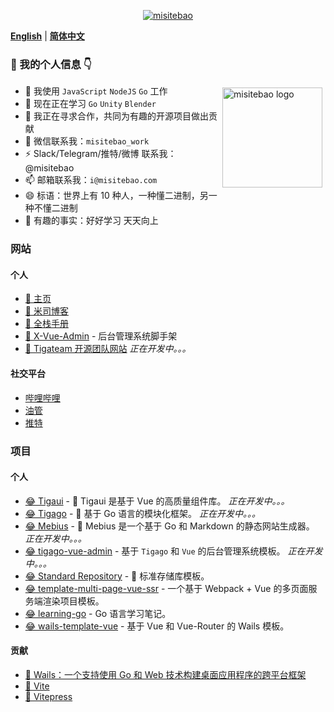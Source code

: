 <p align="center">
  <a href="https://misitebao.com">
    <img src="https://cdn.jsdelivr.net/gh/misitebao/misitebao@master/img/top_logo.png" alt="misitebao" />
  </a>
</p>

[**English**](README.md) | [**简体中文**](README.zh-Hans.md)

### 👋 我的个人信息 👇

<p style="height:0">
  <a href="https://github.com/anuraghazra/github-readme-stats">
    <img src="https://github-readme-stats.vercel.app/api?username=misitebao&show_icons=true&theme=buefy" alt="misitebao logo" height="160" align="right" style="margin: 5px; margin-bottom: 20px;" />
  </a>
</p>

- 🔭 我使用 `JavaScript` `NodeJS` `Go` 工作
- 🌱 现在正在学习 `Go` `Unity` `Blender`
- 👯 我正在寻求合作，共同为有趣的开源项目做出贡献
- 💬 微信联系我：`misitebao_work`
- ⚡ Slack/Telegram/推特/微博 联系我：@misitebao
- 📫 邮箱联系我：`i@misitebao.com`
- 😄 标语：世界上有 10​​ 种人，一种懂二进制，另一种不懂二进制
- 🍊 有趣的事实：好好学习 天天向上

### 网站

#### 个人

- [🤔 主页](https://misitebao.com)
- [🤔 米司博客](https://blog.misitebao.com)
- [🤔 全栈手册](https://manual.fullstacklover.com/)
- [🤔 X-Vue-Admin](http://x-vue-admin.com/) - 后台管理系统脚手架
- [🤔 Tigateam 开源团队网站](http://tigateam.org) _正在开发中。。。_

#### 社交平台

- [哔哩哔哩](https://space.bilibili.com/97480642/)
- [油管](https://www.youtube.com/channel/UCGlgW9t0HnKDlkcS1dH7X3g)
- [推特](https://twitter.com/misitebao)

### 项目

#### 个人

- [😂 Tigaui](https://github.com/tigateam/tigaui) - 🎨 Tigaui 是基于 Vue 的高质量组件库。 _正在开发中。。。_
- [😂 Tigago](https://github.com/tigateam/tigago) - 🍟 基于 Go 语言的模块化框架。 _正在开发中。。。_
- [😂 Mebius](https://github.com/tigateam/mebius) - 📄 Mebius 是一个基于 Go 和 Markdown 的静态网站生成器。 _正在开发中。。。_
- [😂 tigago-vue-admin](https://github.com/tigateam/tigago-vue-admin) - 基于 `Tigago` 和 `Vue` 的后台管理系统模板。 _正在开发中。。。_
- [😂 Standard Repository](https://github.com/misitebao/standard-repository) - 🚀 标准存储库模板。
- [😂 template-multi-page-vue-ssr](https://github.com/misitebao/template-multi-page-vue-ssr) - 一个基于 Webpack + Vue 的多页面服务端渲染项目模板。
- [😂 learning-go](https://github.com/misitebao/learning-go) - Go 语言学习笔记。
- [😂 wails-template-vue](https://github.com/misitebao/wails-template-vue) - 基于 Vue 和 Vue-Router 的 Wails 模板。

#### 贡献

- [🤗 Wails：一个支持使用 Go 和 Web 技术构建桌面应用程序的跨平台框架](https://wails.app/)
- [🤗 Vite](https://vitejs.dev/)
- [🤗 Vitepress](https://vitepress.vuejs.org/)
